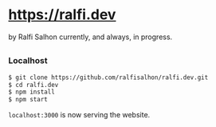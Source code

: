 # https://ralfi.dev

by Ralfi Salhon currently, and always, in progress.

##

### Localhost

```sh
$ git clone https://github.com/ralfisalhon/ralfi.dev.git
$ cd ralfi.dev
$ npm install
$ npm start
```

`localhost:3000` is now serving the website.
